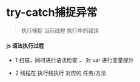 # try-catch捕捉异常

> 执行捕捉 当前线程 执行中的错误

#### js 语法执行过程

- 1 扫描，同时进行语法检查 ， 对 var 进行变量提升

- 2 线程在 执行栈执行 对应的 任务/方法